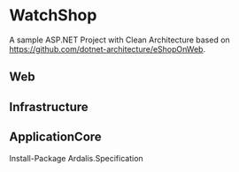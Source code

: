 # WatchShop
A sample ASP.NET Project with Clean Architecture based on
https://github.com/dotnet-architecture/eShopOnWeb.

## Web

## Infrastructure

## ApplicationCore
Install-Package Ardalis.Specification